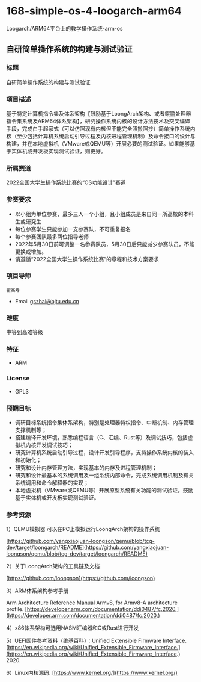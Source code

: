 # 168-simple-os-4-loogarch-arm64

Loogarch/ARM64平台上的教学操作系统-arm-os

## 自研简单操作系统的构建与测试验证

### 标题

自研简单操作系统的构建与测试验证

### 项目描述

基于特定计算机指令集及体系架构【鼓励基于LoongArch架构、或者鲲鹏处理器指令集系统及ARM64体系架构】，研究操作系统内核的设计方法技术及交叉编译手段，完成白手起家式（可以仿照现有内核但不能完全照搬照抄）简单操作系统内核（至少包括计算机系统启动引导过程及内核进程管理机制）及命令接口的设计与构建，并在本地虚拟机（VMware或QEMU等）开展必要的测试验证。如果能够基于实体机或开发板实现测试验证，则更好。

### 所属赛道

2022全国大学生操作系统比赛的“OS功能设计”赛道

### 参赛要求

* 以小组为单位参赛，最多三人一个小组，且小组成员是来自同一所高校的本科生或研究生
* 每位参赛学生只能参加一支参赛队，不可重复报名
* 每个参赛团队最多两位指导老师
* 2022年5月30日前可调整一名参赛队员，5月30日后只能减少参赛队员，不能更换或增加。
* 请遵循“2022全国大学生操作系统比赛”的章程和技术方案要求

### 项目导师

	翟高寿

* Email  [gszhai@bjtu.edu.cn](mailto:gszhai@bjtu.edu.cn)

### 难度

中等到高难等级

### 特征

* ARM

### License

* GPL3

### 预期目标

* 调研目标系统指令集体系架构，特别是处理器特权指令、中断机制、内存管理支撑机制等；
* 搭建编译开发环境，熟悉编程语言（C、汇编、Rust等）及调试技巧，包括虚拟机内核开发调试技巧；
* 研究计算机系统启动引导过程，设计开发引导程序，支持操作系统内核的装入和初始化；
* 研究和设计内存管理方法，实现基本的内存及进程管理机制；
* 研究和设计最基本的系统调用及一组系统内部命令，完成系统调用机制及有关系统调用和命令解释器的实现；
* 本地虚拟机（VMware或QEMU等）开展原型系统有关功能的测试验证。鼓励基于实体机或开发板实现测试验证。

### 参考资源

1）QEMU模拟器 可以在PC上模拟运行LoongArch架构的操作系统

[https://github.com/yangxiaojuan-loongson/qemu/blob/tcg-dev/target/loongarch/README](https://github.com/yangxiaojuan-loongson/qemu/blob/tcg-dev/target/loongarch/README)

2）关于LoongArch架构的工具链及文档

[https://github.com/loongson](https://github.com/loongson)

3）ARM体系架构参考手册

Arm Architecture Reference Manual Armv8, for Armv8-A architecture profile. [https://developer.arm.com/documentation/ddi0487/fc.2020.](https://developer.arm.com/documentation/ddi0487/fc.2020.)

4）x86体系架构可选用NASM汇编器和C或Rust进行开发

5）UEFI固件参考资料（维基百科）：Unified Extensible Firmware Interface. [https://en.wikipedia.org/wiki/Unified_Extensible_Firmware_Interface.](https://en.wikipedia.org/wiki/Unified_Extensible_Firmware_Interface.) 2020.

6）Linux内核源码. [https://www.kernel.org/](https://www.kernel.org/)

